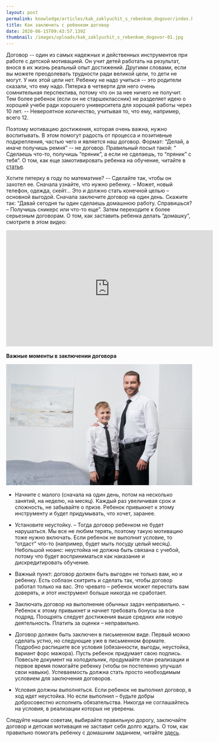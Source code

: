 ```yaml
---
layout: post
permalink: knowledge/articles/kak_zaklyuchit_s_rebenkom_dogovor/index.html
title: Как заключить с ребенком договор
date: 2020-06-15T09:43:57.139Z
thumbnail: /images/uploads/kak_zaklyuchit_s_rebenkom_dogovor-01.jpg
---
```

Договор -- один из самых надежных и действенных инструментов при работе с детской мотивацией. Он учит детей работать на результат, внося в их жизнь реальный опыт достижений. Другими словами, если вы можете преодолевать трудности ради великой цели, то дети не могут. У них этой цели нет. Ребенку не надо учиться -- это родители сказали, что ему надо. Пятерка в четверти для него очень сомнительная перспектива, потому что он за нее ничего не получит. Тем более ребенок (если он не старшеклассник) не разделяет идею о хорошей учебе ради хорошего университета для хорошей работы через 10 лет. -- Невероятное количество, учитывая то, что ему, например, всего 12. 

Поэтому мотивацию достижения, которая очень важна, нужно воспитывать. В этом помогут радость от процесса и позитивные подкрепления, частью чего и является наш договор. Формат: “Делай, а иначе получишь ремня” -- не договор. Правильный посыл такой: “ Сделаешь что-то, получишь “пряник”, а если не сделаешь, то “пряник” с тебя”. О том, как еще замотивировать ребенка на обучение, читайте в [статье](../kak_zamotivirovat_rebenka_na_obuchenie/index.html). 

Хотите пятерку в году по математике? -- Сделайте так, чтобы он захотел ее. Сначала узнайте, что нужно ребенку. – Может, новый телефон, одежда, скейт… Это и должно стать конечной целью – основной выгодой. Сначала заключите договор  на один день. Скажите так: “Давай сегодня ты один сделаешь домашнюю работу. Справишься? – Получишь сникерс или что-то еще”. Затем переходите к более серьезным договорам. О том, как заставить ребенка делать “домашку”, смотрите в этом видео:

<iframe width="560" height="315" src="https://www.youtube.com/embed/_hFYwIz2YKA" frameborder="0" allow="accelerometer; autoplay; encrypted-media; gyroscope; picture-in-picture" allowfullscreen></iframe>

**Важные моменты в заключении договора**

![](/images/uploads/kak_zaklyuchit_s_rebenkom_dogovor-02.jpg)

- Начните с малого (сначала на один день, потом на несколько занятий, на неделю, на месяц). Каждый раз увеличивая срок и сложность, не забывайте о призе. Ребенок привыкнет к этому инструменту и будет придумывать, что хочет, заранее. 

- Установите неустойку. – Тогда договор ребенком не будет нарушаться. Мы все не любим терять, поэтому такую мотивацию тоже нужно включать. Если ребенок не выполнит условие, то “отдаст” что-то (например, будет мыть посуду целый месяц). Небольшой нюанс: неустойка не должна быть связана с учебой, потому что будет восприниматься как наказание и дискредитировать обучение.

- Важный пункт: договор должен быть выгоден не только вам, но и ребенку. Есть соблазн схитрить и сделать так, чтобы договор работал только на вас. Это чревато – ребенок может перестать вам доверять, и этот инструмент больше никогда не сработает.

- Заключать договор на выполнение обычных задач неправильно. – Ребенок к этому привыкнет и начнет требовать бонусы за все подряд. Поощрять следует  достижения выше средних или новую деятельность. Платить за оценки – неправильно.

- Договор должен быть заключен в письменном виде. Первый можно сделать устно, но следующие уже в письменном формате. Подробно распишите все условия (обязанности, выгоды, неустойка, вариант форс мажора). Пусть ребенок придумает свою подпись. Повесьте документ на холодильник, продумайте план реализации и первое время помогайте ребенку (чтобы он постепенно улучшал свои навыки). Успеваемость должна стать просто необходимым условием для заключения договоров.

- Условия должны выполняться. Если ребенок не выполнил договор, в ход идет неустойка. Но если выполнил – будьте добры добросовестно исполнить обязательства. Никогда не соглашайтесь на условия, в реализации которых не уверены. 

Следуйте нашим советам, выбирайте правильную дорогу, заключайте договор и детская мотивация не заставит себя долго ждать. О том, как правильно помогать ребенку с домашним заданием, читайте [здесь](../nuzhno_li_pomogat_rebenku_s_domashnim_zadaniem/index.html).